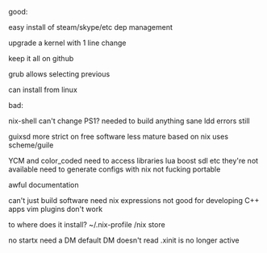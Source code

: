good:

easy install of steam/skype/etc
  dep management

upgrade a kernel with 1 line change

keep it all on github

grub allows selecting previous

can install from linux

bad:

nix-shell
  can't change PS1?
  needed to build anything sane
  ldd errors still

guixsd
  more strict on free software
  less mature
  based on nix
  uses scheme/guile

YCM and color_coded
  need to access libraries
    lua boost sdl etc
  they're not available
  need to generate configs with nix
    not fucking portable

awful documentation

can't just build software
  need nix expressions
  not good for developing C++ apps
  vim plugins don't work

to where does it install?
  ~/.nix-profile
  /nix store

no startx
  need a DM
  default DM doesn't read .xinit
    is no longer active

